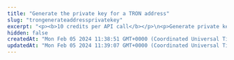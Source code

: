 ```yaml
---
title: "Generate the private key for a TRON address"
slug: "trongenerateaddressprivatekey"
excerpt: "<p><b>10 credits per API call</b></p>\n<p>Generate private key for address from mnemonic for given derivation path index. Private key is generated for the specific index - each mnemonic\ncan generate up to 2^31 private keys starting from index 0 until 2^31.</p>"
hidden: false
createdAt: "Mon Feb 05 2024 11:38:51 GMT+0000 (Coordinated Universal Time)"
updatedAt: "Mon Feb 05 2024 11:39:07 GMT+0000 (Coordinated Universal Time)"
---
```

